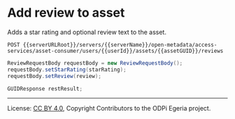 <!-- SPDX-License-Identifier: CC-BY-4.0 -->
<!-- Copyright Contributors to the ODPi Egeria project. -->

# Add review to asset

Adds a star rating and optional review text to the asset.

```
POST {{serverURLRoot}}/servers/{{serverName}}/open-metadata/access-services/asset-consumer/users/{{userId}}/assets/{{assetGUID}}/reviews
```

```java
ReviewRequestBody requestBody = new ReviewRequestBody();
requestBody.setStarRating(starRating);
requestBody.setReview(review);

GUIDResponse restResult;        
```

----
License: [CC BY 4.0](https://creativecommons.org/licenses/by/4.0/),
Copyright Contributors to the ODPi Egeria project.